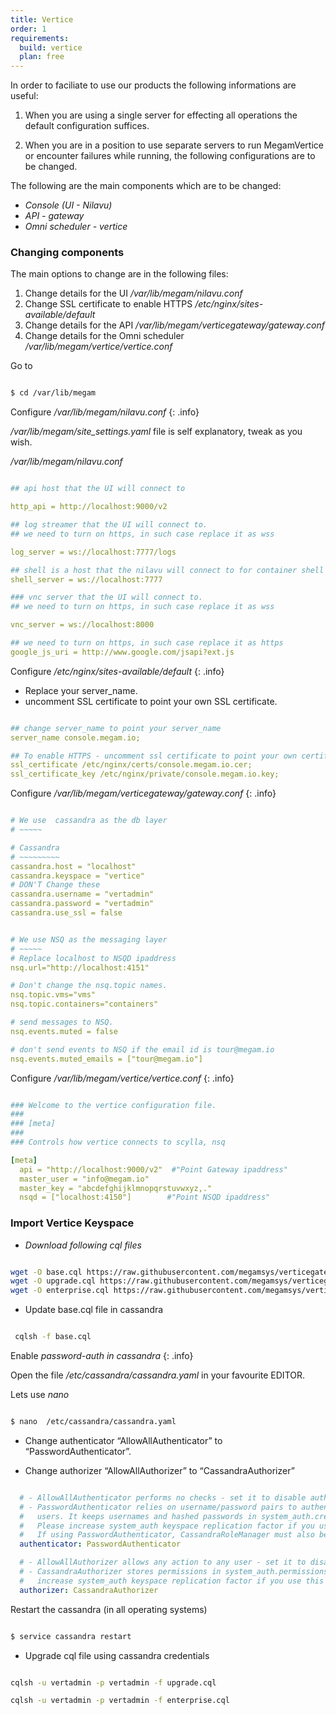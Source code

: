 ```yaml
---
title: Vertice
order: 1
requirements:
  build: vertice
  plan: free
---
```


In order to faciliate to use our products the following informations are useful:

1. When you are using a single server for effecting all operations the  default configuration suffices.

2. When you are in a position to use separate servers to run MegamVertice or encounter failures while running, the following configurations are to be changed.

The following are the main components which are to be changed:

- *Console (UI - Nilavu)*
- *API - gateway*
- *Omni scheduler - vertice*

### Changing components

The main options to change are in the following files:

1. Change details for the UI               */var/lib/megam/nilavu.conf*
2. Change SSL certificate to enable HTTPS  */etc/nginx/sites-available/default*
3. Change details for the API              */var/lib/megam/verticegateway/gateway.conf*
4. Change details for the Omni scheduler   */var/lib/megam/vertice/vertice.conf*

Go to

```bash

$ cd /var/lib/megam

```

Configure */var/lib/megam/nilavu.conf*
{: .info}

*/var/lib/megam/site_settings.yaml* file is self explanatory, tweak as you wish.

*/var/lib/megam/nilavu.conf*

~~~yaml

## api host that the UI will connect to

http_api = http://localhost:9000/v2

## log streamer that the UI will connect to.
## we need to turn on https, in such case replace it as wss

log_server = ws://localhost:7777/logs

## shell is a host that the nilavu will connect to for container shell prombt
shell_server = ws://localhost:7777

### vnc server that the UI will connect to.
## we need to turn on https, in such case replace it as wss

vnc_server = ws://localhost:8000

## we need to turn on https, in such case replace it as https
google_js_uri = http://www.google.com/jsapi?ext.js

~~~

Configure */etc/nginx/sites-available/default*
{: .info}

- Replace your server_name.
- uncomment SSL certificate to point your own SSL certificate.

~~~yaml

## change server_name to point your server_name
server_name console.megam.io;

## To enable HTTPS - uncomment ssl certificate to point your own certificate.
ssl_certificate /etc/nginx/certs/console.megam.io.cer;
ssl_certificate_key /etc/nginx/private/console.megam.io.key;

~~~

Configure */var/lib/megam/verticegateway/gateway.conf*
{: .info}

~~~yaml

# We use  cassandra as the db layer
# ~~~~~

# Cassandra
# ~~~~~~~~~
cassandra.host = "localhost"
cassandra.keyspace = "vertice"
# DON'T Change these
cassandra.username = "vertadmin"
cassandra.password = "vertadmin"
cassandra.use_ssl = false

~~~

~~~yaml

# We use NSQ as the messaging layer
# ~~~~~
# Replace localhost to NSQD ipaddress
nsq.url="http://localhost:4151"

# Don't change the nsq.topic names.
nsq.topic.vms="vms"
nsq.topic.containers="containers"

# send messages to NSQ.
nsq.events.muted = false

# don't send events to NSQ if the email id is tour@megam.io
nsq.events.muted_emails = ["tour@megam.io"]

~~~

Configure */var/lib/megam/vertice/vertice.conf*
{: .info}

~~~yaml

### Welcome to the vertice configuration file.
###
### [meta]
###
### Controls how vertice connects to scylla, nsq

[meta]
  api = "http://localhost:9000/v2"  #"Point Gateway ipaddress"
  master_user = "info@megam.io"
  master_key = "abcdefghijklmnopqrstuvwxyz,."
  nsqd = ["localhost:4150"]        #"Point NSQD ipaddress"

~~~

###  Import Vertice Keyspace

- *Download following cql files*

~~~bash

wget -O base.cql https://raw.githubusercontent.com/megamsys/verticegateway/1.5/db/base.cql
wget -O upgrade.cql https://raw.githubusercontent.com/megamsys/verticegateway/1.5/db/1.5.cql
wget -O enterprise.cql https://raw.githubusercontent.com/megamsys/verticegateway/1.5/db/ee.cql

~~~

- Update base.cql file in cassandra

~~~bash

 cqlsh -f base.cql

~~~

Enable *password-auth in cassandra*
{: .info}

Open the file */etc/cassandra/cassandra.yaml* in your favourite EDITOR.

Lets use *nano*

~~~bash

$ nano  /etc/cassandra/cassandra.yaml

~~~

- Change authenticator  “AllowAllAuthenticator” to “PasswordAuthenticator”.

- Change authorizer “AllowAllAuthorizer” to “CassandraAuthorizer”

~~~yaml

  # - AllowAllAuthenticator performs no checks - set it to disable authentication.
  # - PasswordAuthenticator relies on username/password pairs to authenticate
  #   users. It keeps usernames and hashed passwords in system_auth.credentials table.
  #   Please increase system_auth keyspace replication factor if you use this authenticator.
  #   If using PasswordAuthenticator, CassandraRoleManager must also be used (see below)
  authenticator: PasswordAuthenticator

  # - AllowAllAuthorizer allows any action to any user - set it to disable authorization.
  # - CassandraAuthorizer stores permissions in system_auth.permissions table. Please
  #   increase system_auth keyspace replication factor if you use this authorizer.
  authorizer: CassandraAuthorizer

~~~


Restart the cassandra (in all operating systems)

~~~bash

$ service cassandra restart

~~~

- Upgrade cql file using cassandra credentials

~~~bash

cqlsh -u vertadmin -p vertadmin -f upgrade.cql

cqlsh -u vertadmin -p vertadmin -f enterprise.cql

~~~
